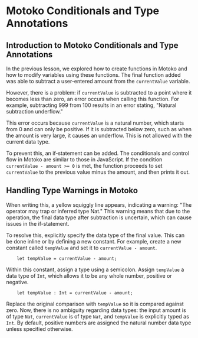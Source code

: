 # Motoko Conditionals and Type Annotations

## Introduction to Motoko Conditionals and Type Annotations

In the previous lesson, we explored how to create functions in Motoko and how to modify variables using these functions. The final function added was able to subtract a user-entered amount from the `currentValue` variable.

However, there is a problem: if `currentValue` is subtracted to a point where it becomes less than zero, an error occurs when calling this function. For example, subtracting 999 from 100 results in an error stating, "Natural subtraction underflow."

This error occurs because `currentValue` is a natural number, which starts from 0 and can only be positive. If it is subtracted below zero, such as when the amount is very large, it causes an underflow. This is not allowed with the current data type.

To prevent this, an if-statement can be added. The conditionals and control flow in Motoko are similar to those in JavaScript. If the condition `currentValue - amount >= 0` is met, the function proceeds to set `currentValue` to the previous value minus the amount, and then prints it out.

## Handling Type Warnings in Motoko

When writing this, a yellow squiggly line appears, indicating a warning: "The operator may trap or inferred type Nat." This warning means that due to the operation, the final data type after subtraction is uncertain, which can cause issues in the if-statement.

To resolve this, explicitly specify the data type of the final value. This can be done inline or by defining a new constant. For example, create a new constant called `tempValue` and set it to `currentValue - amount`.

```mo
    let tempValue = currentValue - amount;
```

Within this constant, assign a type using a semicolon. Assign `tempValue` a data type of `Int`, which allows it to be any whole number, positive or negative.

```mo
    let tempValue : Int = currentValue - amount;
```

Replace the original comparison with `tempValue` so it is compared against zero. Now, there is no ambiguity regarding data types: the input amount is of type `Nat`, `currentValue` is of type `Nat`, and `tempValue` is explicitly typed as `Int`. By default, positive numbers are assigned the natural number data type unless specified otherwise.
